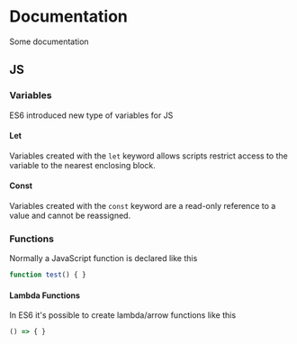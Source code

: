 # Documentation
Some documentation


## JS

### Variables
ES6 introduced new type of variables for JS

#### Let
Variables created with the `let` keyword allows scripts restrict access to the variable to the nearest enclosing block.

#### Const
Variables created with the `const` keyword are a read-only reference to a value and cannot be reassigned.

### Functions
Normally a JavaScript function is declared like this
```js
function test() { }
```

#### Lambda Functions
In ES6 it's possible to create lambda/arrow functions like this
```js
() => { }
```